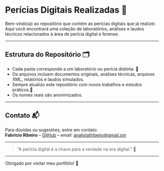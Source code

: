 # Perícias Digitais Realizadas 📂

Bem-vindo(a) ao repositório que contém as perícias digitais que já realizei. Aqui você encontrará uma coleção de laboratórios, análises e laudos técnicos relacionados à área de perícia digital e forense.

---

## Estrutura do Repositório 🗂️

- Cada pasta corresponde a um laboratório ou perícia distinta. 📁
- Os arquivos incluem documentos originais, análises técnicas, arquivos XML, relatórios e laudos simulados.
- Sempre atualizo este repositório com novos trabalhos e estudos práticos.🔄
- Os nomes reais são anonimizados. 

---

## Contato 📬

Para dúvidas ou sugestões, entre em contato:  
**Fabricio Ribeiro** – [GitHub](https://github.com/fribeiro1986) – email: analistafribeiro@gmail.om

---

> “A perícia digital é a chave para a verdade na era digital.” 🔐

---

Obrigado por visitar meu portfólio! 🙏
